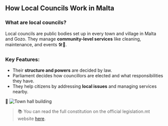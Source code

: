 ## How Local Councils Work in Malta

### What are local councils?

Local councils are public bodies set up in every town and village in Malta and Gozo. They manage **community-level services** like cleaning, maintenance, and events 🛠️🎊.

### Key Features:

- Their **structure and powers** are decided by law.
- Parliament decides how councillors are elected and what responsibilities they have.
- They help citizens by addressing **local issues** and managing services nearby.

📸
![Town hall building](https://upload.wikimedia.org/wikipedia/commons/thumb/e/e0/Townhall_icon.svg/1024px-Townhall_icon.svg.png)

> 📚 You can read the full constitution on the official legislation.mt website [here](https://legislation.mt/eli/const/eng).
